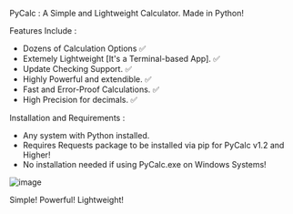 PyCalc : A Simple and Lightweight Calculator. Made in Python!

Features Include :

- Dozens of Calculation Options ✅
- Extemely Lightweight [It's a Terminal-based App]. ✅
- Update Checking Support. ✅
- Highly Powerful and extendible. ✅
- Fast and Error-Proof Calculations. ✅
- High Precision for decimals. ✅

Installation and Requirements :

- Any system with Python installed.
- Requires Requests package to be installed via pip for PyCalc v1.2 and Higher!
- No installation needed if using PyCalc.exe on Windows Systems!

![image](https://github.com/user-attachments/assets/64817535-fbf5-414d-b5f4-ebb8b8d3fadc)

Simple! Powerful! Lightweight!
